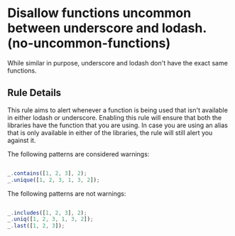 # Disallow functions uncommon between underscore and lodash. (no-uncommon-functions)

While similar in purpose, underscore and lodash don't have the exact
same functions.


## Rule Details

This rule aims to alert whenever a function is being used that isn't
available in either lodash or underscore. Enabling this rule will ensure
that both the libraries have the function that you are using. In case
you are using an alias that is only available in either of the
libraries, the rule will still alert you against it.

The following patterns are considered warnings:

```js

_.contains([1, 2, 3], 2);
_.unique([1, 2, 3, 1, 3, 2]);

```

The following patterns are not warnings:

```js

_.includes([1, 2, 3], 2);
_.uniq([1, 2, 3, 1, 3, 2]);
_.last([1, 2, 3]);

```
